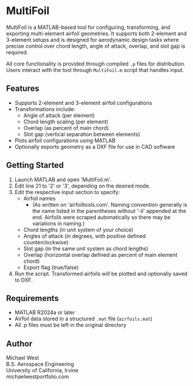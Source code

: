 MultiFoil
=========

MultiFoil is a MATLAB-based tool for configuring, transforming, and exporting multi-element airfoil geometries. It supports both 2-element and 3-element setups and is designed for aerodynamic design tasks where precise control over chord length, angle of attack, overlap, and slot gap is required.

All core functionality is provided through compiled `.p` files for distribution. Users interact with the tool through `MultiFoil.m` script that handles input.

Features
--------

- Supports 2-element and 3-element airfoil configurations
- Transformations include:
  - Angle of attack (per element)
  - Chord length scaling (per element)
  - Overlap (as percent of main chord)
  - Slot gap (vertical separation between elements)
- Plots airfoil configurations using MATLAB
- Optionally exports geometry as a DXF file for use in CAD software

Getting Started
---------------

1. Launch MATLAB and open 'MultiFoil.m'.
2. Edit line 21 to '2' or '3', depending on the desired mode.
3. Edit the respective input section to specify:
   - Airfoil names
        - (As written on 'airfoiltools.com'. Naming convention generally is the name listed in the parentheses without '-il' appended at the end. Airfoils were scraped automatically so there may be variations in naming.)
   - Chord lengths (in unit system of your choice)
   - Angles of attack (in degrees, with positive defined counterclockwise)
   - Slot gap (in the same unit system as chord lengths)
   - Overlap (horizontal overlap defined as percent of main element chord)
   - Export flag (true/false)
4. Run the script. Transformed airfoils will be plotted and optionally saved to DXF.

Requirements
------------

- MATLAB R2024a or later
- Airfoil data stored in a structured `.mat` file (`airfoils.mat`)
- All .p files must be left in the original directory

Author
------

Michael West  
B.S. Aerospace Engineering  
University of California, Irvine  
michaelwestportfolio.com


